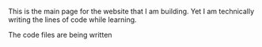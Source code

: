 This is the main page for the website that I am building.
Yet I am technically writing the lines of code while learning.

The code files are being written
